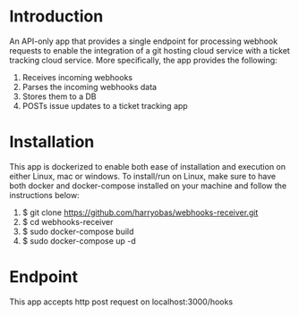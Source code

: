 # Introduction

An API-only app that provides a single endpoint for processing webhook requests to enable the integration of a git hosting cloud service with a ticket tracking cloud service. More specifically, the app provides the following:

1. Receives incoming webhooks
2. Parses the incoming webhooks data
3. Stores them to a DB
4. POSTs issue updates to a ticket tracking app

# Installation

This app is dockerized  to enable both ease of installation and execution on either Linux, mac or windows. To install/run on Linux, make sure to have both docker and docker-compose installed on your machine and follow the instructions below:

1. $ git clone https://github.com/harryobas/webhooks-receiver.git
2. $ cd webhooks-receiver
3. $ sudo docker-compose build
4. $ sudo docker-compose up -d

# Endpoint

This app accepts http post request on localhost:3000/hooks  
